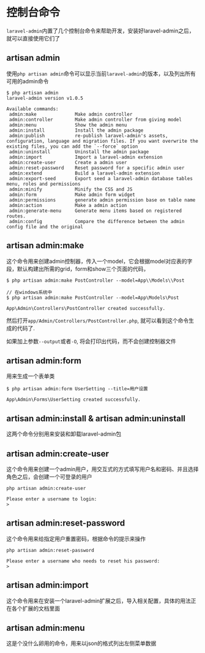 # 控制台命令

`laravel-admin`内置了几个控制台命令来帮助开发，安装好laravel-admin之后，就可以直接使用它们了

## artisan admin

使用`php artisan admin`命令可以显示当前`laravel-admin`的版本，以及列出所有可用的admin命令

```shell
$ php artisan admin
laravel-admin version v1.0.5

Available commands:
 admin:make              Make admin controller
 admin:controller        Make admin controller from giving model
 admin:menu              Show the admin menu
 admin:install           Install the admin package
 admin:publish           re-publish laravel-admin's assets, configuration, language and migration files. If you want overwrite the existing files, you can add the `--force` option
 admin:uninstall         Uninstall the admin package
 admin:import            Import a laravel-admin extension
 admin:create-user       Create a admin user
 admin:reset-password    Reset password for a specific admin user
 admin:extend            Build a laravel-admin extension
 admin:export-seed       Export seed a laravel-admin database tables menu, roles and permissions
 admin:minify            Minify the CSS and JS
 admin:form              Make admin form widget
 admin:permissions       generate admin permission base on table name
 admin:action            Make a admin action
 admin:generate-menu     Generate menu items based on registered routes.
 admin:config            Compare the difference between the admin config file and the original
```

## artisan admin:make

这个命令用来创建admin控制器，传入一个model，它会根据model对应表的字段，默认构建出所需的grid，form和show三个页面的代码，

```shell
$ php artisan admin:make PostController --model=App\\Models\\Post

// 在windows系统中
$ php artisan admin:make PostController --model=App\Models\Post

App\Admin\Controllers\PostController created successfully.
```

然后打开`app/Admin/Controllers/PostController.php`, 就可以看到这个命令生成的代码了.

如果加上参数`--output`或者`-O`, 将会打印出代码，而不会创建控制器文件

## artisan admin:form

用来生成一个表单类

```shell
$ php artisan admin:form UserSetting --title=用户设置

App\Admin\Forms\UserSetting created successfully.
```

## artisan admin:install & artisan admin:uninstall

这两个命令分别用来安装和卸载laravel-admin包

## artisan admin:create-user

这个命令用来创建一个admin用户，用交互式的方式填写用户名和密码、并且选择角色之后，会创建一个可登录的用户

```shell
php artisan admin:create-user

Please enter a username to login:
>
```

## artisan admin:reset-password

这个命令用来给指定用户重置密码，根据命令的提示来操作

```shell
php artisan admin:reset-password

Please enter a username who needs to reset his password:
>
```

## artisan admin:import

这个命令用来在安装一个laravel-admin扩展之后，导入相关配置，具体的用法正在各个扩展的文档里面

## artisan admin:menu

这是个没什么卵用的命令，用来以json的格式列出左侧菜单数据

